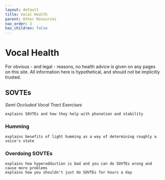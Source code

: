 ```yaml
---
layout: default
title: Vocal Health
parent: Other Resources
nav_order: 3
has_children: false
---
```


# Vocal Health
For obvious - and legal - reasons, no health advice is given on any pages on this site. All information here is hypothetical, and should not be implicitly trusted.

## SOVTEs
_Semi Occluded Vocal Tract Exercises_

```
explains SOVTEs and how they help with phonation and stability
```

### Humming

```
explains benefits of light humming as a way of determining roughly a voice's state
```
### Overdoing SOVTEs

```
explains how hyperadduction is bad and you can do SOVTEs wrong and cause more problems
explains how you shouldn't just do SOVTEs for hours a day 
```
